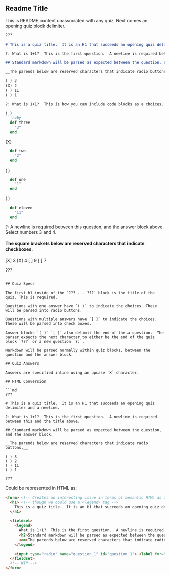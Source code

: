 ## Readme Title

This is README content unassociated with any quiz.  Next comes an opening quiz block delimiter.

```md
???

# This is a quiz title.  It is an H1 that succeeds an opening quiz delimiter and a newline.

?: What is 1+1?  This is the first question.  A newline is required between this and the title above.

## Standard markdown will be parsed as expected between the question, and the answer block.

__The parends below are reserved characters that indicate radio buttons.__

( ) 3
(X) 2
( ) 11
( ) 1

?: What is 1+1?  This is how you can include code blocks as a choices.

( )
```ruby
  def three
    "3"
  end
```
(X)
```ruby
  def two
    "2"
  end
```
( )
```ruby
  def one
    "1"
  end
```
( )
```ruby
  def eleven
    "11"
  end
```

?: A newline is required between this question, and the answer block above.  Select numbers 3 and 4.

#### The square brackets below are reserved characters that indicate checkboxes.

[X] 3
[X] 4
[ ] 9
[ ] 7

???
```

## Quiz Specs

The first h1 inside of the `??? ... ???` block is the title of the quiz. This is required.

Questions with one answer have `( )` to indicate the choices. These will be parsed into radio buttons.

Questions with multiple answers have `[ ]` to indicate the choices. These will be parsed into check boxes.

Answer blocks `( )` `[ ]` also delimit the end of the a question.  The parser expects the next character to either be the end of the quiz block `???` or a new question `?:`.

Markdown will be parsed normally within quiz blocks, between the question and the answer block.

## Quiz Answers

Answers are specified inline using an upcase `X` character.

## HTML Conversion

```md
???

# This is a quiz title.  It is an H1 that succeeds an opening quiz delimiter and a newline.

?: What is 1+1?  This is the first question.  A newline is required between this and the title above.

## Standard markdown will be parsed as expected between the question, and the answer block.

__The parends below are reserved characters that indicate radio buttons.__

( ) 3
( ) 2
( ) 11
( ) 1

???
```

Could be represented in HTML as:

```html
<form> <!-- Creates an interesting issue in terms of semantic HTML as the `???` delimiter should for sure start a <form> tag, or perhaps maybe only a <fieldset>, but how would we indicate the attributes of a form tag -->
  <h1> <!-- though we could use a <legend> tag -->
    This is a quiz title.  It is an H1 that succeeds an opening quiz delimiter and a newline.
  </h1>
  
  <fieldset>
    <legend>
      What is 1+1?  This is the first question.  A newline is required between this and the title above.
      <h2>Standard markdown will be parsed as expected between the question, and the answer block.</h2>
      <em>The parends below are reserved characters that indicate radio buttons.</em>
    </legend>
    
    <input type="radio" name="question_1" id="question_1"> <label for="question_1">3</label>
  </fieldset>
  <!-- WIP -->
</form>
```
